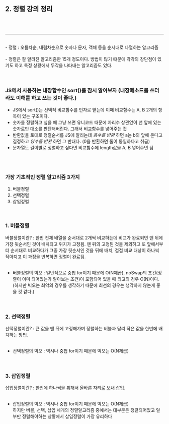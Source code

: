 ## 2. 정렬 강의 정리
<br><br>
* * *
<br>
- 정렬 : 오름차순, 내림차순으로 숫자나 문자, 객체 등을 순서대로 나열하는 알고리즘<br><br>
 - 정렬은 잘 알려진 알고리즘만 15개 정도이다. 방법이 많기 떄문에 각각의 장단점이 있기도 하고 특정 상황에서 두각을 나타내는 알고리즘도 있다. 
<br><br><br>

### JS에서 사용하는 내장함수인 sort()를 잠시 알아보자 (내장메소드를 쓰더라도 이해를 하고 쓰는 것이 좋다.)   
- JS에서 sort()는 선택적 비교함수를 인자로 받는데 이때 비교함수는 A, B 2개의 항목이 있는 구조이다. 
- 숫자를 정렬하고 싶을 때 그냥 쓰면 유니코드 때문에 자리수 상관없이 맨 앞에 있는 숫자로만 대소를 판단해버린다. 그래서 비교함수를 넣어주는 것
- 반환값을 토대로 정렬순서를 JS에 알리는데 *음수를 반환* 하면 a는 b의 앞에 온다고 결정하고 *양수를 반환* 하면 그 반대다. (0을 반환하면 둘이 동일하다고 취급)
- 문자열도 길이별로 정렬하고 싶다면 비교함수에 length값을 A, B 넣어주면 됨

<br><br>

### 가장 기초적인 정렬 알고리즘 3가지
1. 버블정렬    
2. 선택정렬    
3. 삽입정렬    
<br>
		    
				    
### 1. 버블정렬    
버블정렬이란? : 한번 전체 배열을 순서대로 2개씩 비교하는데 비교가 완료되면 맨 뒤에 가장 뒷순서인 것이 배치되고 위지가 고정됨. 맨 뒤의 고정된 것을 제외하고 
또 앞에서부터 순서대로 비교하다가 그중 가장 뒷순서인 것을 뒤에 배치, 점점 비교 대상이 하나씩 작아지고 이 과정을 반복하면 정렬이 완료됨.
<br><br>
- 버블정렬의 빅오 : 일반적으로 중첩 for이기 때문에 O(N제곱), noSwap의 조건(정렬이 이미 되어있는가 알아보는 조건)이 포함되어 있을 때 최고의 경우 O(N)이다. 
<br>(하지만 빅오는 최악의 경우를 생각하기 때문에 최선의 경우는 생각하지 않는게 좋을 것 같다.)
<br><br><br>
		 
 ### 2. 선택정렬
 선택정렬이란? : 큰 값을 맨 뒤에 고정해가며 정렬하는 버블과 달리 작은 값을 한번에 배치하는 방법.
<br><br>
- 선택정렬의 빅오 : 역시나 중첩 for이기 때문에 빅오는 O(N제곱)
<br><br><br>
### 3. 삽입정렬
삽입정렬이란? : 한번에 하나씩을 취해서 올바른 자리로 보내 삽입.
<br><br>
- 삽입정렬의 빅오 : 역시나 중첩 for이기 때문에 빅오는 O(N제곱) 
<br>하지만 버블, 선택, 삽입 세개의 정렬알고리즘 중에서는 대부분은 정렬되어있고 일부만 정렬해야하는 상황에서 삽입정렬이 가장 유리하다
